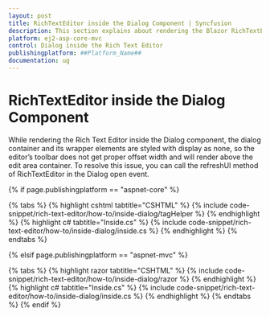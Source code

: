 ```yaml
---
layout: post
title: RichTextEditor inside the Dialog Component | Syncfusion
description: This section explains about rendering the Blazor RichTextEditor component inside the Dialog component.
platform: ej2-asp-core-mvc
control: Dialog inside the Rich Text Editor
publishingplatform: ##Platform_Name##
documentation: ug
---
```


# RichTextEditor inside the Dialog Component

While rendering the Rich Text Editor inside the Dialog component, the dialog container and its wrapper elements are styled with display as none, so the editor’s toolbar does not get proper offset width and will render above the edit area container. To resolve this issue, you can call the refreshUI method of RichTextEditor in the Dialog open event.

{% if page.publishingplatform == "aspnet-core" %}

{% tabs %}
{% highlight cshtml tabtitle="CSHTML" %}
{% include code-snippet/rich-text-editor/how-to/inside-dialog/tagHelper %}
{% endhighlight %}
{% highlight c# tabtitle="Inside.cs" %}
{% include code-snippet/rich-text-editor/how-to/inside-dialog/inside.cs %}
{% endhighlight %}
{% endtabs %}

{% elsif page.publishingplatform == "aspnet-mvc" %}

{% tabs %}
{% highlight razor tabtitle="CSHTML" %}
{% include code-snippet/rich-text-editor/how-to/inside-dialog/razor %}
{% endhighlight %}
{% highlight c# tabtitle="Inside.cs" %}
{% include code-snippet/rich-text-editor/how-to/inside-dialog/inside.cs %}
{% endhighlight %}
{% endtabs %}
{% endif %}